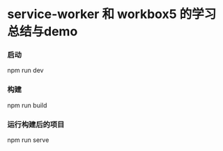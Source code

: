 # service-worker 和 workbox5 的学习总结与demo

### 启动

npm run dev


### 构建

npm run build

### 运行构建后的项目

npm run serve